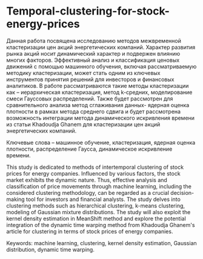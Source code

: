 # Temporal-clustering-for-stock-energy-prices

Данная работа посвящена исследованию методов межвременной кластеризации цен акций энергетических компаний. Характер развития рынка акций носит динамический характер и подвержен влиянию многих факторов. Эффективный анализ и классификация ценовых движений с помощью машинного обучения, включая рассматриваемую методику кластеризации, может стать одним из ключевых инструментов принятия решений для инвесторов и финансовых аналитиков. В работе рассматриваются такие методы кластеризации как – иерархическая кластеризация, метод k-средних, моделирование смеси Гауссовых распределений. Также будет рассмотрен для сравнительного анализа метод сглаживания данных- ядерная оценка плотности в рамках метода среднего сдвига и будет рассмотрена возможность интеграции метода динамического искривления времени из статьи Khadoudja Ghanem для кластеризации цен акций энергетических компаний.

Ключевые слова – машинное обучение, кластеризация, ядерная оценка плотности, распределение Гаусса, динамическое искривление времени.

This study is dedicated to methods of intertemporal clustering of stock prices for energy companies. Influenced by various factors, the stock market exhibits the dynamic nature. Thus, effective analysis and classification of price movements through machine learning, including the considered clustering methodology, can be regarded as a crucial decision-making tool for investors and financial analysts. The study delves into clustering methods such as hierarchical clustering, k-means clustering, modeling of Gaussian mixture distributions. The study will also exploit the kernel density estimation in MeanShift method and explore the potential integration of the dynamic time warping method from Khadoudja Ghanem's article for clustering in terms of stock prices of energy companies.

Keywords: machine learning, clustering, kernel density estimation, Gaussian distribution, dynamic time warping.

